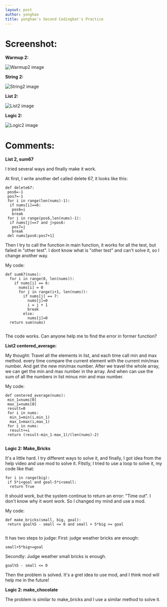 ```yaml
---
layout: post
author: yonghao
title: yonghao's Second Codingbat's Practice
---
```


# Screenshot:

**Warmup 2:**

![Warmup2 image](http://farm8.staticflickr.com/7434/12529756494_b08e97ea26_o.png)

**String 2:**

![String2 image](http://farm4.staticflickr.com/3744/12529756534_d129b99e22_o.png)

**List 2:**

![List2 image](http://farm4.staticflickr.com/3832/12529404723_27a6c49f18_o.png)

**Logic 2:**

![Logic2 image](http://farm4.staticflickr.com/3745/12529756604_dcca04846f_o.png)

# Comments:



**List 2, sum67**

I tried several ways and finally make it work.

At first, I write another def called delete 67, it looks like this:

```
def delete67:
 pos6=-1
 pos7=-1
 for i in range(len(nums)-1):
  if nums[i]==6:
   pos6=i
   break
 for j in range(pos6,len(nums)-1):
  if nums[j]==7 and j>pos6:
   pos7=j
   break
 del nums[pos6:pos7+1]
```
Then I try to call the function in main function, it works for all the test, but failed in "other test".
I dont know what is "other test" and can't solve it, so I change another way.

My code:

```
def sum67(nums):
  for i in range(0, len(nums)):
    if nums[i] == 6:
      nums[i] = 0
      for j in range(i+1, len(nums)):
        if nums[j] == 7:
          nums[j]=0
          i = j + 1
          break
        else:
          nums[j]=0
  return sum(nums)
  
```

The code works. Can anyone help me to find the error in former function?

**List2 centered_average:**

My thought: Travel all the elements in list, and each time call min and max method. every time compare the current element with the current min/max number.
And get the new min/max number. After we travel the whole array, we can get the min and max number in the array. And when can use the sum of all the numbers in list minus min and max number.

My code:

```
def centered_average(nums):
 min_1=nums[0]
 max_1=nums[0]
 result=0
 for i in nums:
  min_1=min(i,min_1)
  max_1=max(i,max_1)
 for i in nums:
  result+=i
 return (result-min_1-max_1)/(len(nums)-2)
 
```

**Logic 2: Make_Bricks**

It's a little hard. I try different ways to solve it, and finally, I got idea from the help video and use mod to solve it.
Fitstly, I tried to use a loop to solve it, my code like that:

```
for i in range(big):
 if 5*i<goal and goal-5*i<small:
  return True

```

It should work, but the system continue to return an error: "Time out". I don't know why it wont work. So I changed my mind and use a mod.

My code:
```
def make_bricks(small, big, goal):
 return goal%5 - small <= 0 and small + 5*big >= goal
    
```
It has two steps to judge:
First: judge weather bricks are enough:

```
small+5*big>=goal
```

Secondly: Judge weather small bricks is enough.

```
goal%5 - small <= 0
```

Then the problem is solved. It's a gret idea to use mod, and I think mod will help me in the future!


**Logic 2: make_chocolate**

The problem is similar to make_bricks and I use a similar method to solve it.
